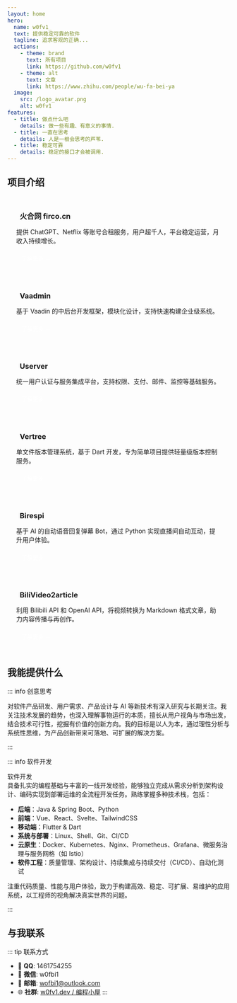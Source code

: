 ```yaml
---
layout: home
hero:
  name: w0fv1_
  text: 提供稳定可靠的软件
  tagline: 追求客观的正确...
  actions:
    - theme: brand
      text: 所有项目
      link: https://github.com/w0fv1
    - theme: alt
      text: 文章
      link: https://www.zhihu.com/people/wu-fa-bei-ya
  image:
    src: /logo_avatar.png
    alt: w0fv1
features:
  - title: 做点什么吧
    details: 做一些有趣、有意义的事情.
  - title: 一直在思考
    details: 人是一根会思考的芦苇.
  - title: 稳定可靠
    details: 稳定的接口才会被调用.
---
```

<!-- 引入 MDI 图标库 -->
<link href="https://cdn.jsdelivr.net/npm/@mdi/font/css/materialdesignicons.min.css" rel="stylesheet">

<style>
.project-grid {
  display: grid;
  grid-template-columns: repeat(auto-fit, minmax(300px, 1fr));
  gap: 20px;
  margin: 30px 0;
}

.project-card {
  background-color: var(--vp-c-brand-soft);
  border-radius: 12px;
  padding: 20px;
}

.project-card h3 {
  margin: 0 0 0.5em;
  color: var(--vp-c-brand);
  font-weight: bold;
}

.project-card h3 i {
  margin-right: 8px;
  font-size: 1.2em;
  vertical-align: middle;
  color: var(--vp-c-brand);
}

.project-card button {
  background-color: var(--vp-c-brand);
  color: white;
  border: none;
  padding: 6px 12px;
  font-size: 0.9em;
  border-radius: 6px;
  cursor: pointer;
  transition: filter 0.2s ease;
}

.project-card button:hover {
  filter: brightness(0.9);
}
</style>

## 项目介绍

<div class="project-grid">
  <div class="project-card">
    <h3><i class="mdi mdi-fire"></i> 火合网 firco.cn</h3>
    <p>提供 ChatGPT、Netflix 等账号合租服务，用户超千人，平台稳定运营，月收入持续增长。</p>
    <button onclick="window.open('https://firco.cn', '_blank')">了解更多 →</button>
  </div>

  <div class="project-card">
    <h3><i class="mdi mdi-view-dashboard"></i> Vaadmin</h3>
    <p>基于 Vaadin 的中后台开发框架，模块化设计，支持快速构建企业级系统。</p>
    <button onclick="window.open('https://github.com/w0fv1/vaadmin', '_blank')">了解更多 →</button>
  </div>

  <div class="project-card">
    <h3><i class="mdi mdi-account-lock"></i> Userver</h3>
    <p>统一用户认证与服务集成平台，支持权限、支付、邮件、监控等基础服务。</p>
    <button onclick="window.open('https://github.com/w0fv1/userver', '_blank')">了解更多 →</button>
  </div>

  <div class="project-card">
    <h3><i class="mdi mdi-source-branch"></i> Vertree</h3>
    <p>单文件版本管理系统，基于 Dart 开发，专为简单项目提供轻量级版本控制服务。</p>
    <button onclick="window.open('https://github.com/w0fv1/vertree', '_blank')">了解更多 →</button>
  </div>

  <div class="project-card">
    <h3><i class="mdi mdi-robot"></i> Birespi</h3>
    <p>基于 AI 的自动语音回复弹幕 Bot，通过 Python 实现直播间自动互动，提升用户体验。</p>
    <button onclick="window.open('https://github.com/w0fv1/birespi', '_blank')">了解更多 →</button>
  </div>

  <div class="project-card">
    <h3><i class="mdi mdi-file-document-multiple"></i> BiliVideo2article</h3>
    <p>利用 Bilibili API 和 OpenAI API，将视频转换为 Markdown 格式文章，助力内容传播与再创作。</p>
    <button onclick="window.open('https://github.com/w0fv1/biliVideo2article', '_blank')">了解更多 →</button>
  </div>
</div>

## 我能提供什么

::: info 创意思考

对软件产品研发、用户需求、产品设计与 AI 等新技术有深入研究与长期关注。我关注技术发展的趋势，也深入理解事物运行的本质，擅长从用户视角与市场出发，结合技术可行性，挖掘有价值的创新方向。我的目标是以人为本，通过理性分析与系统性思维，为产品创新带来可落地、可扩展的解决方案。 

:::

::: info 软件开发

软件开发  
具备扎实的编程基础与丰富的一线开发经验，能够独立完成从需求分析到架构设计、编码实现到部署运维的全流程开发任务。熟练掌握多种技术栈，包括：

- **后端**：Java & Spring Boot、Python  
- **前端**：Vue、React、Svelte、TailwindCSS  
- **移动端**：Flutter & Dart  
- **系统与部署**：Linux、Shell、Git、CI/CD  
- **云原生**：Docker、Kubernetes、Nginx、Prometheus、Grafana、微服务治理与服务网格（如 Istio）  
- **软件工程**：质量管理、架构设计、持续集成与持续交付（CI/CD）、自动化测试  

注重代码质量、性能与用户体验，致力于构建高效、稳定、可扩展、易维护的应用系统，以工程师的视角解决真实世界的问题。 

:::




## 与我联系

::: tip 联系方式
- 💬 **QQ**: 1461754255  
- 📱 **微信**: w0fbi1  
- 📧 **邮箱**: [wofbi1@outlook.com](mailto:wofbi1@outlook.com)  
- 🌐 **社群**: [w0fv1.dev / 编程小屋](https://qm.qq.com/q/osNLzhTIaI)
:::
